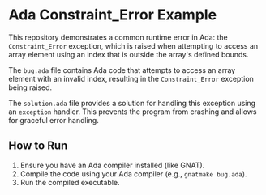 # Ada Constraint_Error Example

This repository demonstrates a common runtime error in Ada: the `Constraint_Error` exception, which is raised when attempting to access an array element using an index that is outside the array's defined bounds.

The `bug.ada` file contains Ada code that attempts to access an array element with an invalid index, resulting in the `Constraint_Error` exception being raised.

The `solution.ada` file provides a solution for handling this exception using an `exception` handler.  This prevents the program from crashing and allows for graceful error handling.

## How to Run

1.  Ensure you have an Ada compiler installed (like GNAT).
2.  Compile the code using your Ada compiler (e.g., `gnatmake bug.ada`).
3.  Run the compiled executable.